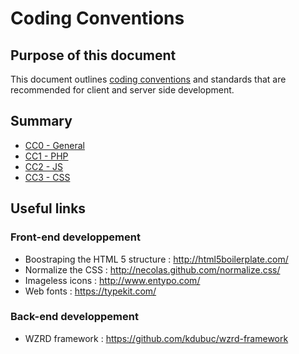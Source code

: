 # Coding Conventions

## Purpose of this document

This document outlines [coding conventions](http://en.wikipedia.org/wiki/Coding_conventions) and standards that are recommended for client and server side development.

## Summary

* [CC0 - General](https://github.com/kdubuc/coding-conventions/blob/master/cc0-general.md)
* [CC1 - PHP](https://github.com/kdubuc/coding-conventions/blob/master/cc1-php.md)
* [CC2 - JS](https://github.com/kdubuc/coding-conventions/blob/master/cc2-js.md)
* [CC3 - CSS](https://github.com/kdubuc/coding-conventions/blob/master/cc3-css.md)

## Useful links

### Front-end developpement

* Boostraping the HTML 5 structure : http://html5boilerplate.com/
* Normalize the CSS : http://necolas.github.com/normalize.css/
* Imageless icons : http://www.entypo.com/
* Web fonts : https://typekit.com/

### Back-end developpement

* WZRD framework : https://github.com/kdubuc/wzrd-framework
